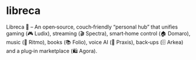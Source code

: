 # libreca
Libreca 🐝 – An open‑source, couch‑friendly “personal hub” that unifies gaming (🎮 Ludix), streaming (🎬 Spectra), smart‑home control (🏠 Domaro), music (🎵 Ritmo), books (📚 Folio), voice AI (💬 Praxis), back‑ups (🗄️ Arkea) and a plug‑in marketplace (🛍️ Agora).
